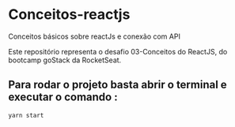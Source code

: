# Conceitos-reactjs
Conceitos básicos sobre reactJs e conexão com API

Este repositório representa o desafio 03-Conceitos do ReactJS, do bootcamp goStack da RocketSeat. 

## Para rodar o projeto basta abrir o terminal e executar o comando :
```
yarn start
```

